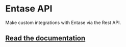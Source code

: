 # Entase API
Make custom integrations with Entase via the Rest API.

## [Read the documentation](https://github.com/entaseteam/api.v2.docs/wiki)

